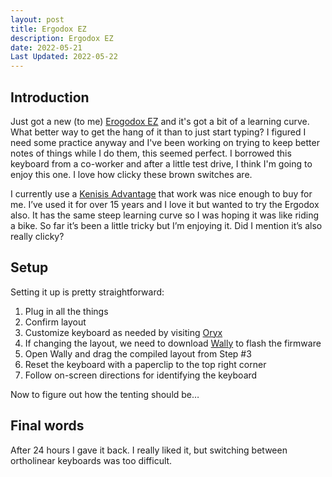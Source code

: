 ```yaml
---
layout: post
title: Ergodox EZ
description: Ergodox EZ
date: 2022-05-21
Last Updated: 2022-05-22
---
```

## Introduction
Just got a new (to me) [Erogodox EZ](https://ergodox-ez.com/) and it's got a bit of a learning curve.  What better way to get the hang of it than to just start typing?  I figured I need some practice anyway and I've been working on trying to keep better notes of things while I do them, this seemed perfect.  I borrowed this keyboard from a co-worker and after a little test drive, I think I'm going to enjoy this one.  I love how clicky these brown switches are.

I currently use a [Kenisis Advantage](https://kinesis-ergo.com/shop/advantage2/) that work was nice enough to buy for me.  I’ve used it for over 15 years and I love it but wanted to try the Ergodox also.   It has the same steep learning curve so I was hoping it was like riding a bike.  So far it’s been a little tricky but I’m enjoying it.  Did I mention it’s also really clicky?

## Setup
Setting it up is pretty straightforward:

1. Plug in all the things
2. Confirm layout 
3. Customize keyboard as needed by visiting [Oryx](https://configure.zsa.io/ergodox-ez/layouts/default/latest/0)
4. If changing the layout, we need to download [Wally](https://www.zsa.io/wally/) to flash the firmware 
5. Open Wally and drag the compiled layout from Step \#3
6. Reset the keyboard with a paperclip to the top right corner
7. Follow on-screen directions for identifying the keyboard

Now to figure out how the tenting should be…

## Final words
After 24 hours I gave it back.  I really liked it, but switching between ortholinear keyboards was too difficult.